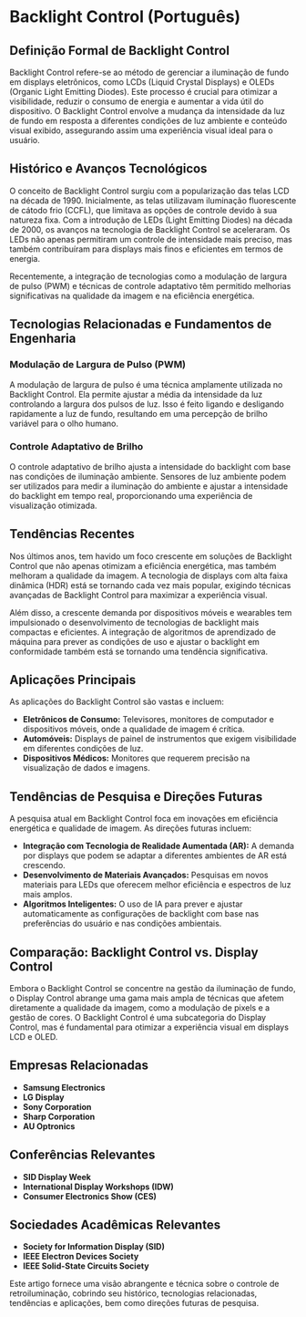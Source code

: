 # Backlight Control (Português)

## Definição Formal de Backlight Control

Backlight Control refere-se ao método de gerenciar a iluminação de fundo em displays eletrônicos, como LCDs (Liquid Crystal Displays) e OLEDs (Organic Light Emitting Diodes). Este processo é crucial para otimizar a visibilidade, reduzir o consumo de energia e aumentar a vida útil do dispositivo. O Backlight Control envolve a mudança da intensidade da luz de fundo em resposta a diferentes condições de luz ambiente e conteúdo visual exibido, assegurando assim uma experiência visual ideal para o usuário.

## Histórico e Avanços Tecnológicos

O conceito de Backlight Control surgiu com a popularização das telas LCD na década de 1990. Inicialmente, as telas utilizavam iluminação fluorescente de cátodo frio (CCFL), que limitava as opções de controle devido à sua natureza fixa. Com a introdução de LEDs (Light Emitting Diodes) na década de 2000, os avanços na tecnologia de Backlight Control se aceleraram. Os LEDs não apenas permitiram um controle de intensidade mais preciso, mas também contribuíram para displays mais finos e eficientes em termos de energia.

Recentemente, a integração de tecnologias como a modulação de largura de pulso (PWM) e técnicas de controle adaptativo têm permitido melhorias significativas na qualidade da imagem e na eficiência energética.

## Tecnologias Relacionadas e Fundamentos de Engenharia

### Modulação de Largura de Pulso (PWM)

A modulação de largura de pulso é uma técnica amplamente utilizada no Backlight Control. Ela permite ajustar a média da intensidade da luz controlando a largura dos pulsos de luz. Isso é feito ligando e desligando rapidamente a luz de fundo, resultando em uma percepção de brilho variável para o olho humano.

### Controle Adaptativo de Brilho

O controle adaptativo de brilho ajusta a intensidade do backlight com base nas condições de iluminação ambiente. Sensores de luz ambiente podem ser utilizados para medir a iluminação do ambiente e ajustar a intensidade do backlight em tempo real, proporcionando uma experiência de visualização otimizada.

## Tendências Recentes

Nos últimos anos, tem havido um foco crescente em soluções de Backlight Control que não apenas otimizam a eficiência energética, mas também melhoram a qualidade da imagem. A tecnologia de displays com alta faixa dinâmica (HDR) está se tornando cada vez mais popular, exigindo técnicas avançadas de Backlight Control para maximizar a experiência visual.

Além disso, a crescente demanda por dispositivos móveis e wearables tem impulsionado o desenvolvimento de tecnologias de backlight mais compactas e eficientes. A integração de algoritmos de aprendizado de máquina para prever as condições de uso e ajustar o backlight em conformidade também está se tornando uma tendência significativa.

## Aplicações Principais

As aplicações do Backlight Control são vastas e incluem:

- **Eletrônicos de Consumo:** Televisores, monitores de computador e dispositivos móveis, onde a qualidade de imagem é crítica.
- **Automóveis:** Displays de painel de instrumentos que exigem visibilidade em diferentes condições de luz.
- **Dispositivos Médicos:** Monitores que requerem precisão na visualização de dados e imagens.

## Tendências de Pesquisa e Direções Futuras

A pesquisa atual em Backlight Control foca em inovações em eficiência energética e qualidade de imagem. As direções futuras incluem:

- **Integração com Tecnologia de Realidade Aumentada (AR):** A demanda por displays que podem se adaptar a diferentes ambientes de AR está crescendo.
- **Desenvolvimento de Materiais Avançados:** Pesquisas em novos materiais para LEDs que oferecem melhor eficiência e espectros de luz mais amplos.
- **Algoritmos Inteligentes:** O uso de IA para prever e ajustar automaticamente as configurações de backlight com base nas preferências do usuário e nas condições ambientais.

## Comparação: Backlight Control vs. Display Control

Embora o Backlight Control se concentre na gestão da iluminação de fundo, o Display Control abrange uma gama mais ampla de técnicas que afetem diretamente a qualidade da imagem, como a modulação de pixels e a gestão de cores. O Backlight Control é uma subcategoria do Display Control, mas é fundamental para otimizar a experiência visual em displays LCD e OLED.

## Empresas Relacionadas

- **Samsung Electronics**
- **LG Display**
- **Sony Corporation**
- **Sharp Corporation**
- **AU Optronics**

## Conferências Relevantes

- **SID Display Week**
- **International Display Workshops (IDW)**
- **Consumer Electronics Show (CES)**

## Sociedades Acadêmicas Relevantes

- **Society for Information Display (SID)**
- **IEEE Electron Devices Society**
- **IEEE Solid-State Circuits Society**

Este artigo fornece uma visão abrangente e técnica sobre o controle de retroiluminação, cobrindo seu histórico, tecnologias relacionadas, tendências e aplicações, bem como direções futuras de pesquisa.
